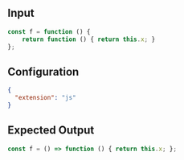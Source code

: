 
## Input
```javascript input
const f = function () {
    return function () { return this.x; }
};
```

## Configuration
```json configuration
{
  "extension": "js"
}
```

## Expected Output
```javascript expected output
const f = () => function () { return this.x; };
```
